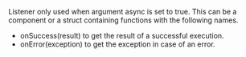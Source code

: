 Listener only used when argument async is set to true. This can be a component or a struct containing functions with the following names.

- onSuccess(result) to get the result of a successful execution.
- onError(exception) to get the exception in case of an error.
